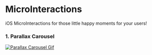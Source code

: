 # MicroInteractions
iOS MicroInteractions for those little happy moments for your users!

### 1. Parallax Carousel

[![Parallax Carousel Gif](https://imgur.com/ehU7N7L.gif)](https://dribbble.com/shots/5585169-Book-App)
